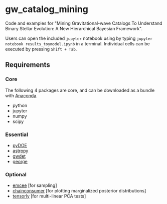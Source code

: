 # gw_catalog_mining
Code and examples for "Mining Gravitational-wave Catalogs To Understand Binary Stellar Evolution: A New Hierarchical Bayesian Framework".

Users can open the included `jupyter` notebook using by typing `jupyter notebook results_toymodel.ipynb` in a terminal. Individual cells can be executed by pressing `Shift + Tab`.

## Requirements

### Core

The following 4 packages are core, and can be downloaded as a bundle with [Anaconda](https://www.anaconda.com/distribution).

* python
* jupyter
* numpy
* scipy

### Essential

* [pyDOE](https://pythonhosted.org/pyDOE)
* [astropy](http://www.astropy.org)
* [gwdet](https://github.com/dgerosa/gwdet)
* [george](https://george.readthedocs.io/en/latest)

### Optional

* [emcee](http://dfm.io/emcee/current/) [for sampling]
* [chainconsumer](https://samreay.github.io/ChainConsumer) [for plotting marginalized posterior distributions]
* [tensorly](http://tensorly.org/stable/index.html) [for multi-linear PCA tests]